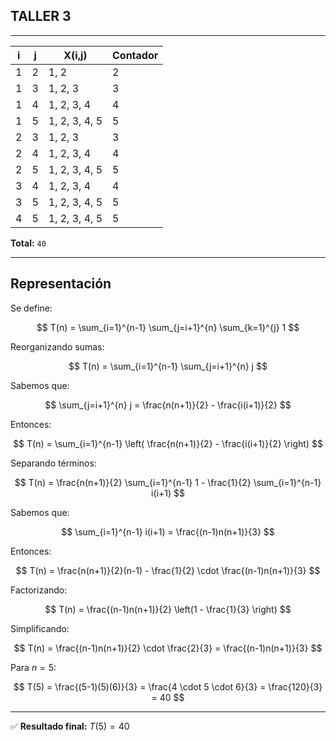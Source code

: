 ## TALLER 3
---

| i | j | X(i,j)            | Contador |
|---|---|-------------------|----------|
| 1 | 2 | 1, 2              | 2        |
| 1 | 3 | 1, 2, 3           | 3        |
| 1 | 4 | 1, 2, 3, 4        | 4        |
| 1 | 5 | 1, 2, 3, 4, 5     | 5        |
| 2 | 3 | 1, 2, 3           | 3        |
| 2 | 4 | 1, 2, 3, 4        | 4        |
| 2 | 5 | 1, 2, 3, 4, 5     | 5        |
| 3 | 4 | 1, 2, 3, 4        | 4        |
| 3 | 5 | 1, 2, 3, 4, 5     | 5        |
| 4 | 5 | 1, 2, 3, 4, 5     | 5        |

**Total:** `40`

---

## Representación

Se define:

$$
T(n) = \sum_{i=1}^{n-1} \sum_{j=i+1}^{n} \sum_{k=1}^{j} 1
$$

Reorganizando sumas:

$$
T(n) = \sum_{i=1}^{n-1} \sum_{j=i+1}^{n} j
$$

Sabemos que:

$$
\sum_{j=i+1}^{n} j = \frac{n(n+1)}{2} - \frac{i(i+1)}{2}
$$

Entonces:

$$
T(n) = \sum_{i=1}^{n-1} \left( \frac{n(n+1)}{2} - \frac{i(i+1)}{2} \right)
$$

Separando términos:

$$
T(n) = \frac{n(n+1)}{2} \sum_{i=1}^{n-1} 1 - \frac{1}{2} \sum_{i=1}^{n-1} i(i+1)
$$

Sabemos que:

$$
\sum_{i=1}^{n-1} i(i+1) = \frac{(n-1)n(n+1)}{3}
$$

Entonces:

$$
T(n) = \frac{n(n+1)}{2}(n-1) - \frac{1}{2} \cdot \frac{(n-1)n(n+1)}{3}
$$

Factorizando:

$$
T(n) = \frac{(n-1)n(n+1)}{2} \left(1 - \frac{1}{3} \right)
$$

Simplificando:

$$
T(n) = \frac{(n-1)n(n+1)}{2} \cdot \frac{2}{3} = \frac{(n-1)n(n+1)}{3}
$$

Para $n = 5$:

$$
T(5) = \frac{(5-1)(5)(6)}{3} = \frac{4 \cdot 5 \cdot 6}{3} = \frac{120}{3} = 40
$$

---

✅ **Resultado final:** $T(5) = 40$

